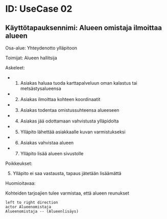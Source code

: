 # ID: UseCase 02

## Käyttötapauksennimi: Alueen omistaja ilmoittaa alueen

Osa-alue: Yhteydenotto ylläpitoon

Toimijat: Alueen hallitsija

Askeleet:

* 1. Asiakas haluaa tuoda karttapalveluun oman kalastus tai metsästysalueensa
* 2. Asiakas ilmoittaa kohteen koordinaatit
* 3. Asiakas todentaa omistussuhteensa alueeseen
* 4. Asiakas jää odottamaan vahvistusta ylläpidolta
* 5. Ylläpito lähettää asiakkaalle kuvan varmistukseksi
* 6. Asiakas vahvistaa alueen
* 7. Ylläpito lisää alueen sivustolle

Poikkeukset:

5. Ylläpito ei saa vastausta, tapaus jätetään lisäämättä

Huomioitavaa:

Kohteiden tarjoajien tulee varmistaa, että alueen reunukset

```plantuml
left to right direction
actor Alueenomistaja
Alueenomistaja -- (Alueenlisäys)
```
